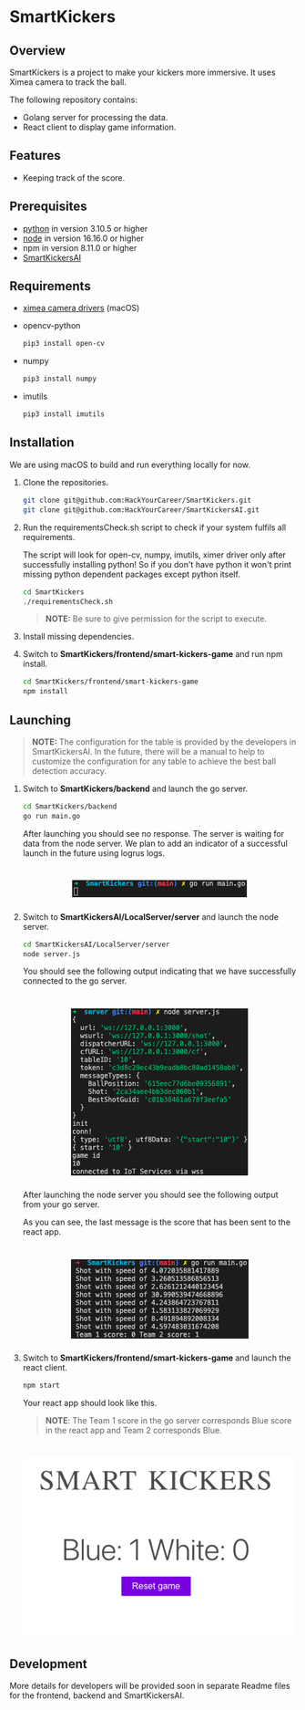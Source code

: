 # SmartKickers

## Overview

SmartKickers is a project to make your kickers more immersive. It uses Ximea camera to track the ball. 

The following repository contains: 
* Golang server for processing the data.
* React client to display game information.
## Features

* Keeping track of the score.

## Prerequisites

* [python](https://www.python.org/downloads/macos/) in version 3.10.5 or higher
* [node](https://nodejs.org/en/download/) in version 16.16.0 or higher
* npm in version 8.11.0 or higher
* [SmartKickersAI](https://github.com/HackYourCareer/SmartKickersAI.)
## Requirements

* [ximea camera drivers](https://www.ximea.com/support/wiki/apis/ximea_macos_software_package) (macOS)
* opencv-python 

    ```bash 
    pip3 install open-cv
    ```

* numpy

    ```bash 
    pip3 install numpy
    ```

* imutils

    ```bash 
    pip3 install imutils
    ```

## Installation

We are using macOS to build and run everything locally for now.

1. Clone the repositories.

    ```bash 
    git clone git@github.com:HackYourCareer/SmartKickers.git
    git clone git@github.com:HackYourCareer/SmartKickersAI.git
    ```

2. Run the requirementsCheck.sh script to check if your system fulfils all requirements.

    The script will look for open-cv, numpy, imutils, ximer driver only after successfully installing python! So if you don't have python it won't print missing python dependent packages except python itself.

    ```bash 
    cd SmartKickers
    ./requirementsCheck.sh
    ```

    > **NOTE:** Be sure to give permission for the script to execute.

3. Install missing dependencies.

4. Switch to **SmartKickers/frontend/smart-kickers-game** and run npm install.

    ```bash 
    cd SmartKickers/frontend/smart-kickers-game
    npm install
    ```

## Launching

> **NOTE:** The configuration for the table is provided by the developers in SmartKickersAI. In the future, there will be a manual to help to customize the configuration for any table to achieve the best ball detection accuracy.

1. Switch to **SmartKickers/backend** and launch the go server.

    ```bash 
    cd SmartKickers/backend
    go run main.go
    ```

    After launching you should see no response. The server is waiting for data from the node server. We plan to add an indicator of a successful launch in the future using logrus logs.

    <h1 align="center">
        <img src="assets/goLaunch.png">
    </h1>

2. Switch to **SmartKickersAI/LocalServer/server** and launch the node server.

    ```bash 
    cd SmartKickersAI/LocalServer/server
    node server.js
    ```
    You should see the following output indicating that we have successfully connected to the go server.

    <h1 align="center">
        <img src="assets/nodeLaunch.png">
    </h1>

    After launching the node server you should see the following output from your go server.

    As you can see, the last message is the score that has been sent to the react app.

    <h1 align="center">
        <img src="assets/goWithNode.png">
    </h1>

3. Switch to **SmartKickers/frontend/smart-kickers-game** and launch the react client.

    ```bash 
    npm start
    ```

    Your react app should look like this.

    > **NOTE**: The Team 1 score in the go server corresponds Blue score in the react app and Team 2 corresponds Blue.

    <h1 align="center">
        <img src="assets/reactApp.png">
    </h1>


## Development

More details for developers will be provided soon in separate Readme files for the frontend, backend and SmartKickersAI.
